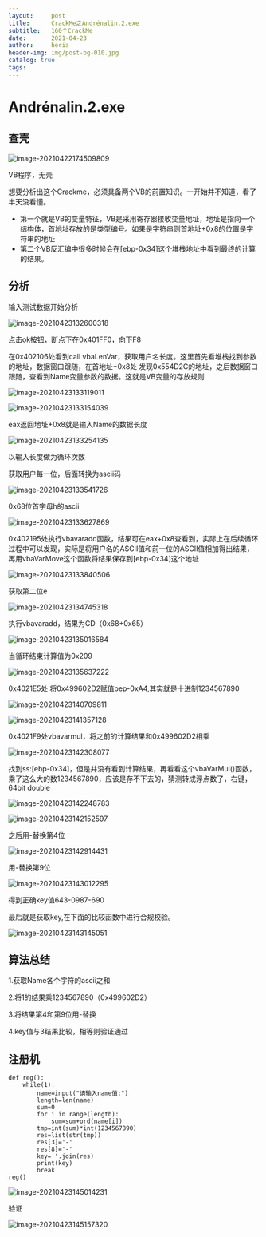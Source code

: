 ```yaml
---
layout:     post
title:      CrackMe之Andrénalin.2.exe
subtitle:   160个CrackMe
date:       2021-04-23
author:     heria
header-img: img/post-bg-010.jpg
catalog: true
tags:
---
```


# Andrénalin.2.exe

## 查壳



![image-20210422174509809](https://raw.githubusercontent.com/heriachen/cloudimg/main/img2/image-20210422174509809.png)

VB程序，无壳

想要分析出这个Crackme，必须具备两个VB的前置知识。一开始并不知道，看了半天没看懂。

- 第一个就是VB的变量特征，VB是采用寄存器接收变量地址，地址是指向一个结构体，首地址存放的是类型编号。如果是字符串则首地址+0x8的位置是字符串的地址
- 第二个VB反汇编中很多时候会在[ebp-0x34]这个堆栈地址中看到最终的计算的结果。

## 分析

输入测试数据开始分析

![image-20210423132600318](https://raw.githubusercontent.com/heriachen/cloudimg/main/img2/image-20210423132600318.png)

点击ok按钮，断点下在0x401FF0，向下F8

在0x402106处看到call vbaLenVar，获取用户名长度。这里首先看堆栈找到参数的地址，数据窗口跟随，在首地址+0x8处 发现0x554D2C的地址，之后数据窗口跟随，查看到Name变量参数的数据。这就是VB变量的存放规则

![image-20210423133119011](https://raw.githubusercontent.com/heriachen/cloudimg/main/img2/image-20210423133119011.png)

![image-20210423133154039](https://raw.githubusercontent.com/heriachen/cloudimg/main/img2/image-20210423133154039.png)



eax返回地址+0x8就是输入Name的数据长度

![image-20210423133254135](https://raw.githubusercontent.com/heriachen/cloudimg/main/img2/image-20210423133254135.png)

以输入长度做为循环次数

获取用户每一位，后面转换为ascii码

![image-20210423133541726](https://raw.githubusercontent.com/heriachen/cloudimg/main/img2/image-20210423133541726.png)

0x68位首字母h的ascii

![image-20210423133627869](https://raw.githubusercontent.com/heriachen/cloudimg/main/img2/image-20210423133627869.png)

0x402195处执行vbavaradd函数，结果可在eax+0x8查看到，实际上在后续循环过程中可以发现，实际是将用户名的ASCII值和前一位的ASCII值相加得出结果，再用vbaVarMove这个函数将结果保存到[ebp-0x34]这个地址

![image-20210423133840506](https://raw.githubusercontent.com/heriachen/cloudimg/main/img2/image-20210423133840506.png)

获取第二位e

![image-20210423134745318](https://raw.githubusercontent.com/heriachen/cloudimg/main/img2/image-20210423134745318.png)

执行vbavaradd，结果为CD（0x68+0x65）

![image-20210423135016584](https://raw.githubusercontent.com/heriachen/cloudimg/main/img2/image-20210423135016584.png)



当循环结束计算值为0x209

![image-20210423135637222](https://raw.githubusercontent.com/heriachen/cloudimg/main/img2/image-20210423135637222.png)



0x4021E5处 将0x499602D2赋值bep-0xA4,其实就是十进制1234567890

![image-20210423140709811](https://raw.githubusercontent.com/heriachen/cloudimg/main/img2/image-20210423140709811.png)

![image-20210423141357128](https://raw.githubusercontent.com/heriachen/cloudimg/main/img2/image-20210423141357128.png)



0x4021F9处vbavarmul，将之前的计算结果和0x499602D2相乘

![image-20210423142308077](https://raw.githubusercontent.com/heriachen/cloudimg/main/img2/image-20210423142308077.png)

找到ss:[ebp-0x34]，但是并没有看到计算结果，再看看这个vbaVarMul()函数，乘了这么大的数1234567890，应该是存不下去的，猜测转成浮点数了，右键，64bit double

![image-20210423142248783](https://raw.githubusercontent.com/heriachen/cloudimg/main/img2/image-20210423142248783.png)

![image-20210423142152597](https://raw.githubusercontent.com/heriachen/cloudimg/main/img2/image-20210423142152597.png)

之后用-替换第4位

![image-20210423142914431](https://raw.githubusercontent.com/heriachen/cloudimg/main/img2/image-20210423142914431.png)

用-替换第9位

![image-20210423143012295](https://raw.githubusercontent.com/heriachen/cloudimg/main/img2/image-20210423143012295.png)

得到正确key值643-0987-690

最后就是获取key,在下面的比较函数中进行合规校验。

![image-20210423143145051](https://raw.githubusercontent.com/heriachen/cloudimg/main/img2/image-20210423143145051.png)



## 算法总结

1.获取Name各个字符的ascii之和

2.将1的结果乘1234567890（0x499602D2）

3.将结果第4和第9位用-替换

4.key值与3结果比较，相等则验证通过



## 注册机

```
def reg():
    while(1):
        name=input("请输入name值:")
        length=len(name)
        sum=0
        for i in range(length):
            sum=sum+ord(name[i])
        tmp=int(sum)*int(1234567890)
        res=list(str(tmp))
        res[3]='-'
        res[8]='-'
        key=''.join(res)
        print(key)
        break
reg()
```

![image-20210423145014231](https://raw.githubusercontent.com/heriachen/cloudimg/main/img2/image-20210423145014231.png)

验证

![image-20210423145157320](https://raw.githubusercontent.com/heriachen/cloudimg/main/img2/image-20210423145157320.png)